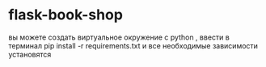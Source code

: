 # flask-book-shop
вы можете создать виртуальное окружение с python , ввести в терминал pip install -r requirements.txt и все необходимые зависимости установятся
